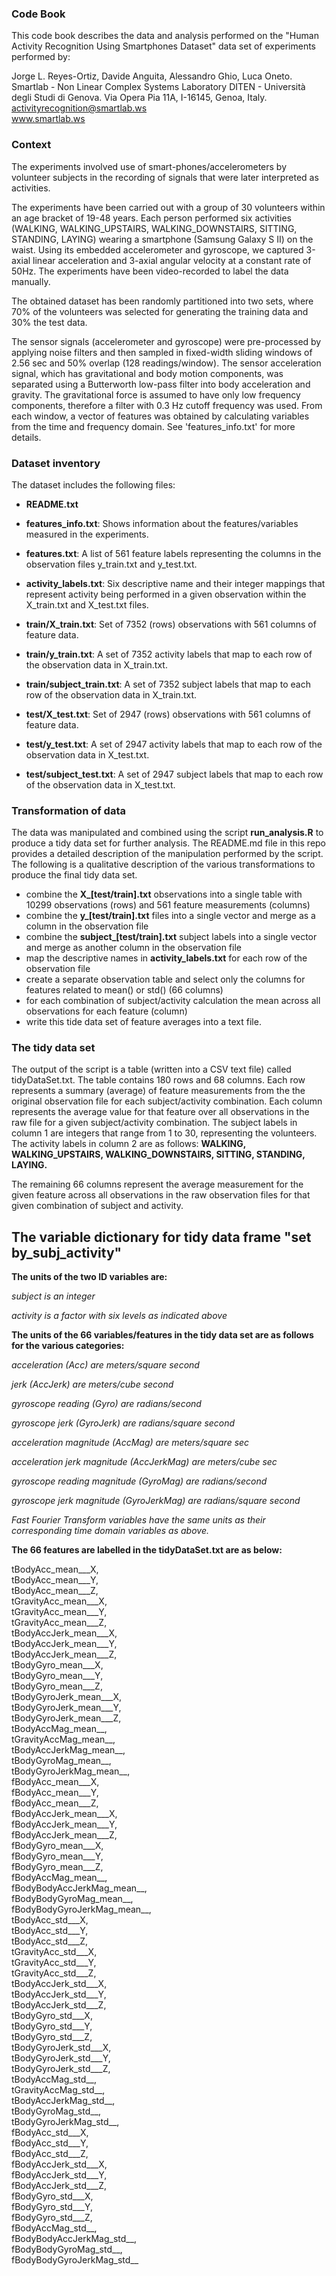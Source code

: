 ### Code Book

This code book describes the data and analysis performed on the "Human Activity Recognition Using Smartphones Dataset"
data set of experiments performed by:

Jorge L. Reyes-Ortiz, Davide Anguita, Alessandro Ghio, Luca Oneto.
Smartlab - Non Linear Complex Systems Laboratory
DITEN - Università degli Studi di Genova.
Via Opera Pia 11A, I-16145, Genoa, Italy.
activityrecognition@smartlab.ws  
www.smartlab.ws 


### Context

The experiments involved use of smart-phones/accelerometers by volunteer subjects in the recording of signals that were
later interpreted as activities.

The experiments have been carried out with a group of 30 volunteers within an age bracket of 19-48 years. 
Each person performed six activities (WALKING, WALKING_UPSTAIRS, WALKING_DOWNSTAIRS, SITTING, STANDING, LAYING) 
wearing a smartphone (Samsung Galaxy S II) on the waist. Using its embedded accelerometer and gyroscope, 
we captured 3-axial linear acceleration and 3-axial angular velocity at a constant rate of 50Hz. 
The experiments have been video-recorded to label the data manually. 

The obtained dataset has been randomly partitioned into two sets, where 70% of the volunteers was selected for 
generating the training data and 30% the test data. 

The sensor signals (accelerometer and gyroscope) were pre-processed by applying noise filters and then sampled in 
fixed-width sliding windows of 2.56 sec and 50% overlap (128 readings/window). The sensor acceleration signal, 
which has gravitational and body motion components, was separated using a Butterworth low-pass filter into body 
acceleration and gravity. The gravitational force is assumed to have only low frequency components, therefore a 
filter with 0.3 Hz cutoff frequency was used. From each window, a vector of features was obtained by calculating 
variables from the time and frequency domain. See 'features_info.txt' for more details. 

### Dataset inventory

The dataset includes the following files:

* **README.txt**

* **features_info.txt**: Shows information about the features/variables measured in the experiments.

* **features.txt**: A list of 561 feature labels representing the columns in the observation files y_train.txt and y_test.txt.

* **activity_labels.txt**: Six descriptive name  and their integer mappings that represent activity 
being performed in a given observation within the X_train.txt and X_test.txt files.

* **train/X_train.txt**: Set of 7352 (rows) observations with 561 columns of feature data.

* **train/y_train.txt**: A set of 7352 activity labels that map to each row of the observation data in X_train.txt.

* **train/subject_train.txt**: A set of 7352 subject labels that map to each row of the observation data in X_train.txt.

* **test/X_test.txt**: Set of 2947 (rows) observations with 561 columns of feature data.

* **test/y_test.txt**: A set of 2947 activity labels that map to each row of the observation data in X_test.txt.

* **test/subject_test.txt**: A set of 2947 subject labels that map to each row of the observation data in X_test.txt.

### Transformation of data

The data was manipulated and combined using the script **run_analysis.R** to produce a tidy data set for further analysis.
The README.md file in this repo provides a detailed description of the manipulation performed by the script. 
The following is a qualitative description of the various transformations to produce the final tidy data set.

* combine the **X_[test/train].txt** observations into a single table with 10299 observations (rows) and 561 feature measurements (columns)
* combine the  **y_[test/train].txt** files into a single vector and merge as a column in the observation file  
* combine the  **subject_[test/train].txt** subject labels into a single vector and merge as another column in the observation file
* map the descriptive names in **activity_labels.txt** for each row of the observation file
* create a separate observation table and select only the columns for features related to mean() or std() (66 columns)
* for each combination of subject/activity calculation the mean across all observations for each feature (column)
* write this tide data set of feature averages into a text file.

### The tidy data set

The output of the script is a table (written into a CSV text file) called tidyDataSet.txt. The table contains 180 rows
and 68 columns. Each row represents a summary (average) of feature measurements from the the original observation file
for each subject/activity combination. Each column represents the average value for that feature over all observations 
in the raw file for a given subject/activity combination. 
The subject labels in column 1 are integers that range from 1 to 30, representing the volunteers. The activity labels in column 2 are as follows: 
**WALKING, WALKING_UPSTAIRS, WALKING_DOWNSTAIRS, SITTING, STANDING, LAYING.** 

The remaining 66 columns represent the average measurement for the given feature across all observations in the raw observation files for that given
combination of subject and activity.

## The variable dictionary for tidy data frame "set by_subj_activity"

**The units of the two ID variables are:**

*subject is an integer*

*activity is a factor with six levels as indicated above*

**The units of the 66 variables/features in the tidy data set are as follows for the various categories:**

*acceleration (Acc) are meters/square second*

*jerk (AccJerk) are meters/cube second*

*gyroscope reading (Gyro) are radians/second*

*gyroscope jerk  (GyroJerk) are radians/square second*

*acceleration magnitude (AccMag) are meters/square sec*

*acceleration jerk magnitude (AccJerkMag) are meters/cube sec*

*gyroscope reading magnitude (GyroMag) are radians/second*

*gyroscope jerk magnitude (GyroJerkMag) are radians/square second*

*Fast Fourier Transform variables have the same units as their corresponding time domain variables as above.*


**The 66 features are labelled in the tidyDataSet.txt are as below:**

tBodyAcc_mean___X,  
tBodyAcc_mean___Y,  
tBodyAcc_mean___Z,  
tGravityAcc_mean___X,  
tGravityAcc_mean___Y,  
tGravityAcc_mean___Z,  
tBodyAccJerk_mean___X,  
tBodyAccJerk_mean___Y,  
tBodyAccJerk_mean___Z,  
tBodyGyro_mean___X,  
tBodyGyro_mean___Y,  
tBodyGyro_mean___Z,  
tBodyGyroJerk_mean___X,  
tBodyGyroJerk_mean___Y,  
tBodyGyroJerk_mean___Z,  
tBodyAccMag_mean__,  
tGravityAccMag_mean__,  
tBodyAccJerkMag_mean__,  
tBodyGyroMag_mean__,  
tBodyGyroJerkMag_mean__,  
fBodyAcc_mean___X,  
fBodyAcc_mean___Y,  
fBodyAcc_mean___Z,  
fBodyAccJerk_mean___X,  
fBodyAccJerk_mean___Y,  
fBodyAccJerk_mean___Z,  
fBodyGyro_mean___X,  
fBodyGyro_mean___Y,  
fBodyGyro_mean___Z,  
fBodyAccMag_mean__,  
fBodyBodyAccJerkMag_mean__,  
fBodyBodyGyroMag_mean__,  
fBodyBodyGyroJerkMag_mean__,  
tBodyAcc_std___X,  
tBodyAcc_std___Y,  
tBodyAcc_std___Z,  
tGravityAcc_std___X,  
tGravityAcc_std___Y,  
tGravityAcc_std___Z,  
tBodyAccJerk_std___X,  
tBodyAccJerk_std___Y,  
tBodyAccJerk_std___Z,  
tBodyGyro_std___X,  
tBodyGyro_std___Y,  
tBodyGyro_std___Z,  
tBodyGyroJerk_std___X,  
tBodyGyroJerk_std___Y,  
tBodyGyroJerk_std___Z,  
tBodyAccMag_std__,  
tGravityAccMag_std__,  
tBodyAccJerkMag_std__,  
tBodyGyroMag_std__,  
tBodyGyroJerkMag_std__,  
fBodyAcc_std___X,  
fBodyAcc_std___Y,  
fBodyAcc_std___Z,  
fBodyAccJerk_std___X,  
fBodyAccJerk_std___Y,  
fBodyAccJerk_std___Z,  
fBodyGyro_std___X,  
fBodyGyro_std___Y,  
fBodyGyro_std___Z,  
fBodyAccMag_std__,  
fBodyBodyAccJerkMag_std__,  
fBodyBodyGyroMag_std__,  
fBodyBodyGyroJerkMag_std__    

